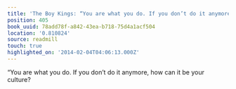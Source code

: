 ```yaml
---
title: 'The Boy Kings: “You are what you do. If you don’t do it anymore, how can it…'
position: 405
book_uuid: 78add78f-a842-43ea-b718-75d4a1acf504
location: '0.810824'
source: readmill
touch: true
highlighted_on: '2014-02-04T04:06:13.000Z'
---
```


“You are what you do. If you don’t do it anymore, how can it be your culture?